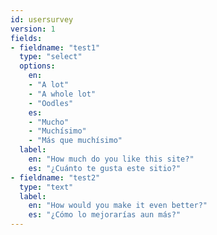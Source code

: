 ```yaml
---
id: usersurvey
version: 1
fields:
- fieldname: "test1"
  type: "select"
  options:
    en:
    - "A lot"
    - "A whole lot"
    - "Oodles"
    es:
    - "Mucho"
    - "Muchísimo"
    - "Más que muchísimo"
  label:
    en: "How much do you like this site?"
    es: "¿Cuánto te gusta este sitio?"
- fieldname: "test2"
  type: "text"
  label:
    en: "How would you make it even better?"
    es: "¿Cómo lo mejorarías aun más?"
---
```

